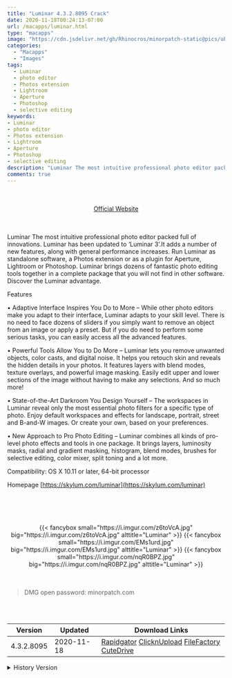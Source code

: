 ```yaml
---
title: "Luminar 4.3.2.8095 Crack"
date: 2020-11-18T00:24:13-07:00
url: /macapps/luminar.html
type: "macapps"
image: "https://cdn.jsdelivr.net/gh/Rhinocros/minorpatch-static@pics/uPic/cXSb8y.png"
categories:
  - "Macapps"
  - "Images"
tags:
  - Luminar
  - photo editor
  - Photos extension
  - Lightroom
  - Aperture
  - Photoshop
  - selective editing
keywords:
- Luminar
- photo editor
- Photos extension
- Lightroom
- Aperture
- Photoshop
- selective editing
description: "Luminar The most intuitive professional photo editor packed full of innovations. Luminar has been updated to ‘Luminar 3’.It adds a number of new features, along with general performance increases."
comments: true
---
```


<br/>
<br/>
<center>
<a href="https://skylum.com/luminar" target="blank"><div class="border px-4 border-blue-500 rounded-lg transition duration-500 
    ease-in-out w-48 text-lg text-blue-500 text-center hover:bg-blue-500 hover:text-white">
  Official Website 
</div></a>
</center>
<br/>
<br/>

Luminar The most intuitive professional photo editor packed full of innovations. Luminar has been updated to ‘Luminar 3’.It adds a number of new features, along with general performance increases. Run Luminar as standalone software, a Photos extension or as a plugin for Aperture, Lightroom or Photoshop. Luminar brings dozens of fantastic photo editing tools together in a complete package that you will not find in other software. Discover the Luminar advantage.

Features

• Adaptive Interface Inspires You Do to More – While other photo editors make you adapt to their interface, Luminar adapts to your skill level. There is no need to face dozens of sliders if you simply want to remove an object from an image or apply a preset. But if you do need to perform some serious tasks, you can easily access all the advanced features.

• Powerful Tools Allow You to Do More – Luminar lets you remove unwanted objects, color casts, and digital noise. It helps you retouch skin and reveals the hidden details in your photos. It features layers with blend modes, texture overlays, and powerful image masking. Easily edit upper and lower sections of the image without having to make any selections. And so much more!

• State-of-the-Art Darkroom You Design Yourself – The workspaces in Luminar reveal only the most essential photo filters for a specific type of photo. Enjoy default workspaces and effects for landscape, portrait, street and B-and-W images. Or create your own, based on your preferences.

• New Approach to Pro Photo Editing – Luminar combines all kinds of pro-level photo effects and tools in one package. It brings layers, luminosity masks, radial and gradient masking, histogram, blend modes, brushes for selective editing, color mixer, split toning and a lot more.

Compatibility: OS X 10.11 or later, 64-bit processor

Homepage [https://skylum.com/luminar](https://skylum.com/luminar)

<br/>
<br/>
<script async src="https://pagead2.googlesyndication.com/pagead/js/adsbygoogle.js"></script>
<ins class="adsbygoogle"
     style="display:block; text-align:center;"
     data-ad-layout="in-article"
     data-ad-format="fluid"
     data-ad-client="ca-pub-8746275014476192"
     data-ad-slot="5144997159"></ins>
<script>
     (adsbygoogle = window.adsbygoogle || []).push({});
</script>
<br/>
<br/>


<center>

<div class="w-full grid grid-cols-3 flex gap-2">
{{< fancybox small="https://i.imgur.com/z6toVcA.jpg" big="https://i.imgur.com/z6toVcA.jpg" alttitle="Luminar" >}}
{{< fancybox small="https://i.imgur.com/EMs1urd.jpg" big="https://i.imgur.com/EMs1urd.jpg" alttitle="Luminar" >}}
{{< fancybox small="https://i.imgur.com/nqR0BPZ.jpg" big="https://i.imgur.com/nqR0BPZ.jpg" alttitle="Luminar" >}}
</div>

</center>

<br/>
<br/>


> DMG open password: minorpatch.com

<br/>

<br/>
<div id="history_version" class="history_version">

| Version | Updated | Download Links |
| ---- | ---- | ---- |
| 4.3.2.8095 | 2020-11-18 | [Rapidgator](https://ouo.io/x0SuYs)   [ClicknUpload](https://ouo.io/fGCkgW)   [FileFactory](https://ouo.io/I6yyeS)   [CuteDrive](https://ouo.io/fiTUpd) |
<details>
<summary>History Version</summary>

| Version | Updated | Download Links |
| ---- | ---- | ---- |
| 4.3.0.7031 | 2020-07-17 | [UsersCloud](https://ouo.io/PnU2iXM)   [ClicknUpload](https://ouo.io/P02W4U)   [FileFactory](https://ouo.io/DcMHIl)   [CuteDrive](https://ouo.io/2RePuuN) |
| 4.2.0.6124 | 2020-03-20 | [UsersCloud](https://ouo.io/lUCMX3)   [ClicknUpload](https://ouo.io/MvSiRJ)   [FileFactory](https://ouo.io/3HgJbJ)   [CuteDrive](https://ouo.io/6DcLKs) |
| 4.1.1.5938 | 2020-03-15 | [UsersCloud](https://ouo.io/qgY3Rv)   [ClicknUpload](https://ouo.io/YJhGpi)   [FileFactory](https://ouo.io/H5ELUJ)   [CuteDrive](https://ouo.io/f1bQ6L) |
| 4.1.1.5843 | 2020-01-31 | [UsersCloud](https://ouo.io/deNIJ6z)   [ClicknUpload](https://ouo.io/Z7nzIu)   [Mega](https://ouo.io/Cf1kJO)   [CuteDrive](https://ouo.io/WOhT30) |
</details>

</div>
